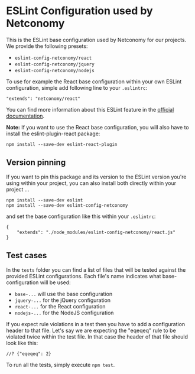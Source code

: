 # ESLint Configuration used by Netconomy

This is the ESLint base configuration used by Netconomy for our projects. We
provide the following presets:

* `eslint-config-netconomy/react`
* `eslint-config-netconomy/jquery`
* `eslint-config-netconomy/nodejs`

To use for example the React base configuration within your own ESLint
configuration, simple add following line to your `.eslintrc`:

```
"extends": "netconomy/react"
```

You can find more information about this ESLint feature in the
[official documentation](http://eslint.org/docs/developer-guide/shareable-configs).

**Note:** If you want to use the React base configuration, you will also have to
install the eslint-plugin-react package:

```
npm install --save-dev eslint-react-plugin
```


## Version pinning

If you want to pin this package and its version to the ESLint version you're
using within your project, you can also install both directly within your
project ...

```
npm install --save-dev eslint
npm install --save-dev eslint-config-netconomy
```

and set the base configuration like this within your `.eslintrc`:

```
{
    "extends": "./node_modules/eslint-config-netconomy/react.js"
}
```


## Test cases

In the `tests` folder you can find a list of files that will be tested against
the provided ESLint configurations. Each file's name indicates what
base-configuration will be used:

* `base-...` will use the base configuration
* `jquery-...` for the jQuery configuration
* `react-...` for the React configuration
* `nodejs-...` for the NodeJS configuration

If you expect rule violations in a test then you have to add a configuration
header to that file. Let's say we are expecting the "eqeqeq" rule to be violated
twice within the test file. In that case the header of that file should look
like this:

```
//? {"eqeqeq": 2}
```

To run all the tests, simply execute `npm test`.
